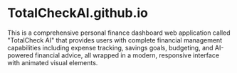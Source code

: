 # TotalCheckAI.github.io
This is a comprehensive personal finance dashboard web application called "TotalCheck AI" that provides users with complete financial management capabilities including expense tracking, savings goals, budgeting, and AI-powered financial advice, all wrapped in a modern, responsive interface with animated visual elements.
